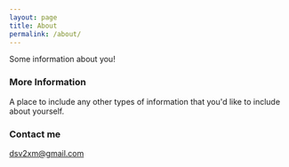 ```yaml
---
layout: page
title: About
permalink: /about/
---
```


Some information about you!

### More Information

A place to include any other types of information that you'd like to include about yourself.

### Contact me

[dsv2xm@gmail.com](mailto:dsv2xm@gmail.com)
